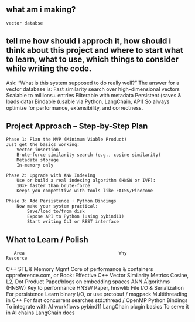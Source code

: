 ## what am i making? 
    vector databse

## tell me how should i approch it, how should i think about this project and where to start what to learn, what to use, which things to consider while writing the code.
Ask: “What is this system supposed to do really well?”
    The answer for a vector database is:
        Fast similarity search over high-dimensional vectors
        Scalable to millions+ entries
        Filterable with metadata
        Persistent (saves & loads data)
        Bindable (usable via Python, LangChain, API)
        So always optimize for performance, extensibility, and correctness.

## Project Approach – Step-by-Step Plan
    Phase 1: Plan the MVP (Minimum Viable Product)
    Just get the basics working:
        Vector insertion
        Brute-force similarity search (e.g., cosine similarity)
        Metadata storage
        In-memory only

    Phase 2: Upgrade with ANN Indexing
        Use or build a real indexing algorithm (HNSW or IVF):
        10x+ faster than brute-force
        Keeps you competitive with tools like FAISS/Pinecone

    Phase 3: Add Persistence + Python Bindings
        Now make your system practical:
            Save/load to/from disk
            Expose API to Python (using pybind11)
            Start writing CLI or REST interface


## What to Learn / Polish
       Area	                                   Why	                                      Resource
C++ STL & Memory Mgmt	           Core of performance & containers	      cppreference.com, or Book: Effective C++
Vector Similarity Metrics	       Cosine, L2, Dot Product	              Paper/blogs on embedding spaces
ANN Algorithms (HNSW)	           Key to performance	                  HNSW Paper, hnswlib
File I/O & Serialization	       For persistence	                      Learn binary I/O, or use protobuf / msgpack
Multithreading in C++	           For fast concurrent searches	          std::thread / OpenMP
Python Bindings	                   To integrate with AI workflows         pybind11
LangChain plugin basics		       To serve it in AI chains               LangChain docs




